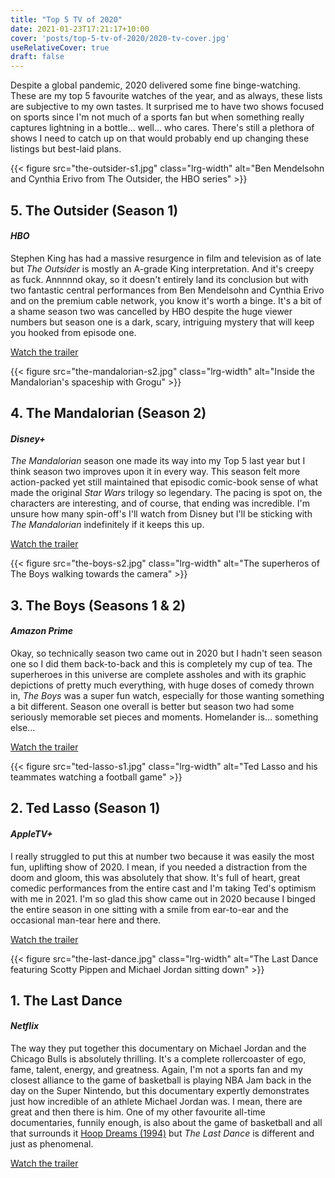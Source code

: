 ```yaml
---
title: "Top 5 TV of 2020"
date: 2021-01-23T17:21:17+10:00
cover: 'posts/top-5-tv-of-2020/2020-tv-cover.jpg'
useRelativeCover: true
draft: false
---
```


<p class="lead">Despite a global pandemic, 2020 delivered some fine binge-watching. These are my top 5 favourite watches of the year, and as always, these lists are subjective to my own tastes. It surprised me to have two shows focused on sports since I'm not much of a sports fan but when something really captures lightning in a bottle... well... who cares. There's still a plethora of shows I need to catch up on that would probably end up changing these listings but best-laid plans.</p>

{{< figure src="the-outsider-s1.jpg" class="lrg-width" alt="Ben Mendelsohn and Cynthia Erivo from The Outsider, the HBO series" >}}

<h2>5. The Outsider (Season 1)</h2>
<h4><em>HBO</em></h4>

<p>Stephen King has had a massive resurgence in film and television as of late but <em>The Outsider</em> is mostly an A-grade King interpretation. And it's creepy as fuck. Annnnnd okay, so it doesn't entirely land its conclusion but with two fantastic central performances from Ben Mendelsohn and Cynthia Erivo and on the premium cable network, you know it's worth a binge. It's a bit of a shame season two was cancelled by HBO despite the huge viewer numbers but season one is a dark, scary, intriguing mystery that will keep you hooked from episode one.</p>

<span class="button">
    <a href="https://www.youtube.com/watch?v=eNDKWr3Xmjk&t=4s">
        <span class="button__text">Watch the trailer</span>
    </a>
</span>

{{< figure src="the-mandalorian-s2.jpg" class="lrg-width" alt="Inside the Mandalorian's spaceship with Grogu" >}}

<h2>4. The Mandalorian (Season 2)</h2>
<h4><em>Disney+</em></h4>

<p><em>The Mandalorian</em> season one made its way into my Top 5 last year but I think season two improves upon it in every way. This season felt more action-packed yet still maintained that episodic comic-book sense of what made the original <em>Star Wars</em> trilogy so legendary. The pacing is spot on, the characters are interesting, and of course, that ending was incredible. I'm unsure how many spin-off's I'll watch from Disney but I'll be sticking with <em>The Mandalorian</em> indefinitely if it keeps this up.</p>

<span class="button">
    <a href="https://www.youtube.com/watch?v=eW7Twd85m2g">
        <span class="button__text">Watch the trailer</span>
    </a>
</span>

{{< figure src="the-boys-s2.jpg" class="lrg-width" alt="The superheros of The Boys walking towards the camera" >}}

<h2>3. The Boys (Seasons 1 & 2)</h2>
<h4><em>Amazon Prime</em></h4>

<p>Okay, so technically season two came out in 2020 but I hadn't seen season one so I did them back-to-back and this is completely my cup of tea. The superheroes in this universe are complete assholes and with its graphic depictions of pretty much everything, with huge doses of comedy thrown in, <em>The Boys</em> was a super fun watch, especially for those wanting something a bit different. Season one overall is better but season two had some seriously memorable set pieces and moments. Homelander is... something else...</p>

<span class="button">
    <a href="https://www.youtube.com/watch?v=06rueu_fh30">
        <span class="button__text">Watch the trailer</span>
    </a>
</span>

{{< figure src="ted-lasso-s1.jpg" class="lrg-width" alt="Ted Lasso and his teammates watching a football game" >}}

<h2>2. Ted Lasso (Season 1)</h2>
<h4><em>AppleTV+</em></h4>

<p>I really struggled to put this at number two because it was easily the most fun, uplifting show of 2020. I mean, if you needed a distraction from the doom and gloom, this was absolutely that show. It's full of heart, great comedic performances from the entire cast and I'm taking Ted's optimism with me in 2021. I'm so glad this show came out in 2020 because I binged the entire season in one sitting with a smile from ear-to-ear and the occasional man-tear here and there.</p>

<span class="button">
    <a href="https://www.youtube.com/watch?v=3u7EIiohs6U">
        <span class="button__text">Watch the trailer</span>
    </a>
</span>

{{< figure src="the-last-dance.jpg" class="lrg-width" alt="The Last Dance featuring Scotty Pippen and Michael Jordan sitting down" >}}

<h2>1. The Last Dance</h2>
<h4><em>Netflix</em></h4>

<p>The way they put together this documentary on Michael Jordan and the Chicago Bulls is absolutely thrilling. It's a complete rollercoaster of ego, fame, talent, energy, and greatness. Again, I'm not a sports fan and my closest alliance to the game of basketball is playing NBA Jam back in the day on the Super Nintendo, but this documentary expertly demonstrates just how incredible of an athlete Michael Jordan was. I mean, there are great and then there is him. One of my other favourite all-time documentaries, funnily enough, is also about the game of basketball and all that surrounds it <a href="https://www.imdb.com/title/tt0110057/">Hoop Dreams (1994)</a> but <em>The Last Dance</em> is different and just as phenomenal.</p>

<span class="button">
    <a href="https://www.youtube.com/watch?v=Peh9Yqf1GXc">
        <span class="button__text">Watch the trailer</span>
    </a>
</span>

